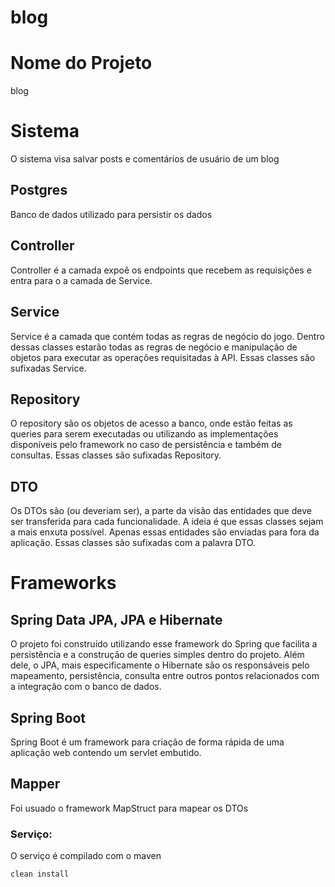 # blog

# Nome do Projeto

blog

# Sistema

O sistema visa salvar posts e comentários de usuário de um blog

## Postgres

Banco de dados utilizado para persistir os dados

## Controller

Controller é a camada expoê os endpoints que recebem as requisições e entra para o a camada de Service.

## Service 

Service é a camada que contém todas as regras de negócio do jogo. Dentro dessas classes estarão todas as regras de negócio e manipulação de objetos para executar as operações requisitadas à API. Essas classes são sufixadas Service.

## Repository

O repository são os objetos de acesso a banco, onde estão feitas as queries para serem executadas ou utilizando as implementações disponíveis pelo framework no caso de persistência e também de consultas. Essas classes são sufixadas Repository.

## DTO

Os DTOs são (ou deveriam ser), a parte da visão das entidades que deve ser transferida para cada funcionalidade. A ideia é que essas classes sejam a mais enxuta possível. Apenas essas entidades são enviadas para fora da aplicação. Essas classes são sufixadas com a palavra DTO.




# Frameworks


## Spring Data JPA, JPA e Hibernate

O projeto foi construído utilizando esse framework do Spring que facilita a persistência e a construção de queries simples dentro do projeto. Além dele, o JPA, mais especificamente o Hibernate são os responsáveis pelo mapeamento, persistência, consulta entre outros pontos relacionados com a integração com o banco de dados. 


## Spring Boot

Spring Boot é um framework para criação de forma rápida de uma aplicação web contendo um servlet embutido.

## Mapper

Foi usuado o framework MapStruct para mapear os DTOs


### Serviço:

O serviço é compilado com o maven

```
clean install
```



